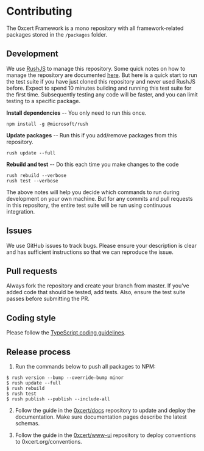 # Contributing

The 0xcert Framework is a mono repository with all framework-related packages stored in the `/packages` folder.

## Development

We use [RushJS](https://rushjs.io) to manage this repository. Some quick notes on how to manage the repository are documented [here](https://gist.github.com/xpepermint/eecfc6ad6cd7c9f5dcda381aa255738d). But here is a quick start to run the test suite if you have just cloned this repository and never used RushJS before. Expect to spend 10 minutes building and running this test suite for the first time. Subsequently testing any code will be faster, and you can limit testing to a specific package.

**Install dependencies** -- You only need to run this once.

```
npm install -g @microsoft/rush
```

**Update packages** -- Run this if you add/remove packages from this repository.

```
rush update --full
```

**Rebuild and test** -- Do this each time you make changes to the code

```
rush rebuild --verbose
rush test --verbose
```

The above notes will help you decide which commands to run during development on your own machine. But for any commits and pull requests in this repository, the entire test suite will be run using continuous integration.

## Issues

We use GitHub issues to track bugs. Please ensure your description is clear and has sufficient instructions so that we can reproduce the issue.

## Pull requests

Always fork the repository and create your branch from master. If you've added code that should be tested, add tests. Also, ensure the test suite passes before submitting the PR.

## Coding style

Please follow the [TypeScript coding guidelines](https://github.com/Microsoft/TypeScript/wiki/Coding-guidelines).

## Release process

1. Run the commands below to push all packages to NPM:

```
$ rush version --bump --override-bump minor
$ rush update --full
$ rush rebuild
$ rush test
$ rush publish --publish --include-all
```

2. Follow the guide in the [0xcert/docs](https://github.com/0xcert/docs/blob/master/CONTRIBUTING.md) repository to update and deploy the documentation. Make sure documentation pages describe the latest schemas.

3. Follow the guide in the [0xcert/www-ui](https://github.com/0xcert/www-ui/blob/master/CONTRIBUTING.md) repository to deploy conventions to 0xcert.org/conventions.

